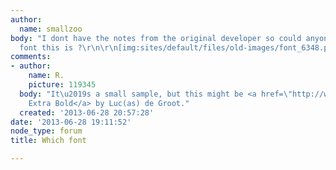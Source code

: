 ```yaml
---
author:
  name: smallzoo
body: "I dont have the notes from the original developer so could anyone tell what
  font this is ?\r\n\r\n[img:sites/default/files/old-images/font_6348.png]"
comments:
- author:
    name: R.
    picture: 119345
  body: "It\u2019s a small sample, but this might be <a href=\"http://www.fontshop.com/fonts/downloads/lucasfonts/taz_iii_extra_bold_extra_bold_italic/ot_ps?&fg=000000&bg=ffffff&sample_size=90&sample_text=my%20account&ft=liga\">taz
    Extra Bold</a> by Luc(as) de Groot."
  created: '2013-06-28 20:57:28'
date: '2013-06-28 19:11:52'
node_type: forum
title: Which font

---
```

